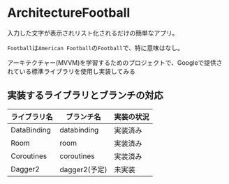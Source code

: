 # ArchitectureFootball
入力した文字が表示されリスト化されるだけの簡単なアプリ。

`Football`は`American Football`の`Football`で、特に意味はなし。

アーキテクチャー(MVVM)を学習するためのプロジェクトで、Googleで提供されている標準ライブラリを使用し実装してみる

## 実装するライブラリとブランチの対応
|ライブラリ名|ブランチ名|実装の状況|
|-|-|-|
|DataBinding|databinding|実装済み|
|Room|room|実装済み|
|Coroutines|coroutines|実装済み|
|Dagger2|dagger2(予定)|未実装|
